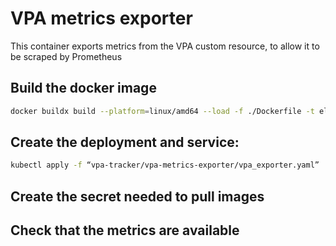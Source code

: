 # VPA metrics exporter

This container exports metrics from the VPA custom resource, to allow it to be scraped by Prometheus

## Build the docker image

```bash
docker buildx build --platform=linux/amd64 --load -f ./Dockerfile -t elotl/vpa-exporter:0.2 .
```

## Create the deployment and service:

```bash
kubectl apply -f “vpa-tracker/vpa-metrics-exporter/vpa_exporter.yaml”
```

## Create the secret needed to pull images

## Check that the metrics are available
 
